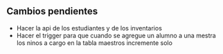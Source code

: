 ## Cambios pendientes

- Hacer la api de los estudiantes y de los inventarios
- Hacer el trigger para que cuando se agregue un alumno a una mestra los ninos a cargo en la tabla maestros incremente solo